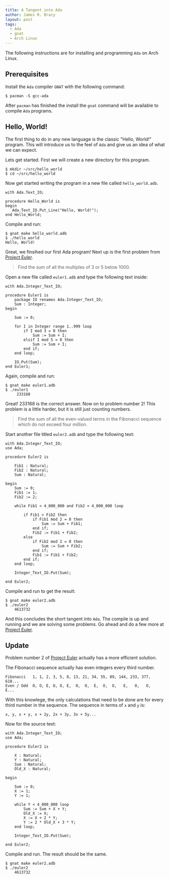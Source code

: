 ```yaml
---
title: A Tangent into Ada
author: James R. Bracy
layout: post
tags:
  - Ada
  - gnat
  - Arch Linux
---
```


The following instructions are for installing and programming `Ada` on Arch Linux.

## Prerequisites

Install the `Ada` compiler `GNAT` with the following command:

    $ pacman -S gcc-ada

After `pacman` has finished the install the `gnat` command will be available to compile `Ada` programs.

## Hello, World!

The first thing to do in any new language is the classic "Hello, World!" program. This will introduce us to the feel of `Ada` and give us an idea of what we can expect.

Lets get started. First we will create a new directory for this program.

    $ mkdir ~/src/hello_world
    $ cd ~/src/hello_world

Now get started writing the program in a new file called `hello_world.adb`.

    with Ada.Text_IO;
    
    procedure Hello_World is
    begin
       Ada.Text_IO.Put_Line("Hello, World!");
    end Hello_World;

Compile and run:

    $ gnat make hello_world.adb
    $ ./hello_world
    Hello, World!

Great, we finsihed our first Ada program! Next up is the first problem from [Project Euler](http://projecteuler.net/).

<blockquote><p>Find the sum of all the multiples of 3 or 5 below 1000.</p></blockquote>


Open a new file called `euler1.adb` and type the following text inside:

    with Ada.Integer_Text_IO;
    
    procedure Euler1 is
        package IO renames Ada.Integer_Text_IO;
        Sum : Integer;
    begin

        Sum := 0;
        
        for I in Integer range 1..999 loop
            if I mod 3 = 0 then
                Sum := Sum + I;
            elsif I mod 5 = 0 then
                Sum := Sum + I;
            end if;
        end loop;
        
        IO.Put(Sum); 
    end Euler1;

Again, compile and run:

    $ gnat make euler1.adb
    $ ./euler1
         233168

Great! 233168 is the correct answer. Now on to problem number 2! This problem is a little harder, but it is still just counting numbers.

<blockquote><p>Find the sum of all the even-valued terms in the Fibonacci sequence which do not exceed four million.</p></blockquote>

Start another file titled `euler2.adb` and type the following text:

    with Ada.Integer_Text_IO;
    use Ada;
    
    procedure Euler2 is
    
        Fib1 : Natural;
        Fib2 : Natural;
        Sum : Natural;
   
    begin
        Sum := 0;
        Fib1 := 1;
        Fib2 := 2;
   
        while Fib1 < 4_000_000 and Fib2 < 4_000_000 loop
      	
            if Fib1 > Fib2 then
                if Fib1 mod 2 = 0 then
                    Sum := Sum + Fib1;
                end if;
                Fib2 := Fib1 + Fib2;
            else
                if Fib2 mod 2 = 0 then
                    Sum := Sum + Fib2;
                end if;
                Fib1 := Fib1 + Fib2;
            end if;
        end loop;
	
        Integer_Text_IO.Put(Sum);
   
    end Euler2;

Compile and run to get the result:

    $ gnat make euler2.adb
    $ ./euler2
        4613732

And this concludes the short tangent into `Ada`. The compile is up and running and we are solving some problems. Go ahead and do a few more at [Project Euler](http://projecteuler.net/).

## Update

Problem number 2 of [Project Euler](http://projecteuler.net/) actually has a more efficient solution.

The Fibonacci sequence actually has even integers every third number.

    Fibonacci   1, 1, 2, 3, 5, 8, 13, 21, 34, 55, 89, 144, 233, 377, 610...
    Even / Odd  O, O, E, O, O, E,  O,  O,  E,  O,  O,   E,   O,   O,   E...
    

With this knowlege, the only calculations that need to be done are for every third number in the sequence. The sequence in terms of `x` and `y` is:

    x, y, x + y, x + 2y, 2x + 3y, 3x + 5y...

Now for the source text:

    with Ada.Integer_Text_IO;
    use Ada;

    procedure Euler2 is

        X : Natural;
        Y : Natural;
        Sum : Natural;
        Old_X : Natural;

    begin
   
        Sum := 0;
        X := 1;
        Y := 1;
        
        while Y < 4_000_000 loop
            Sum := Sum + X + Y;
            Old_X := X;
            X := X + 2 * Y;
            Y := 2 * Old_X + 3 * Y;
        end loop;
    
        Integer_Text_IO.Put(Sum);
    
    end Euler2;

Compile and run. The result should be the same.

    $ gnat make euler2.adb
    $ ./euler2
        4613732
